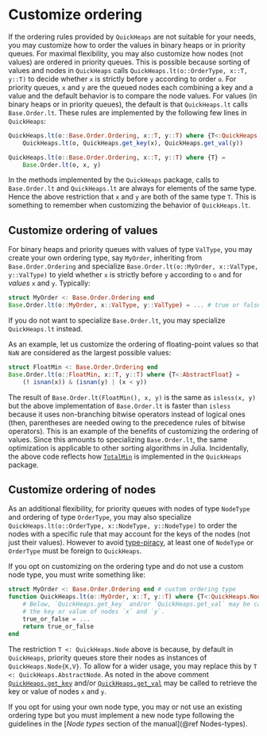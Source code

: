# Customize ordering

If the ordering rules provided by `QuickHeaps` are not suitable for your needs, you may
customize how to order the values in binary heaps or in priority queues. For maximal
flexibility, you may also customize how nodes (not values) are ordered in priority queues.
This is possible because sorting of values and nodes in `QuickHeaps` calls
`QuickHeaps.lt(o::OrderType, x::T, y::T)` to decide whether `x` is strictly before `y`
according to order `o`. For priority queues, `x` and `y` are the queued nodes each combining
a key and a value and the default behavior is to compare the node values. For values (in
binary heaps or in priority queues), the default is that `QuickHeaps.lt` calls
`Base.Order.lt`. These rules are implemented by the following few lines in `QuickHeaps`:

```julia
QuickHeaps.lt(o::Base.Order.Ordering, x::T, y::T) where {T<:QuickHeaps.AbstractNode} =
    QuickHeaps.lt(o, QuickHeaps.get_key(x), QuickHeaps.get_val(y))

QuickHeaps.lt(o::Base.Order.Ordering, x::T, y::T) where {T} =
    Base.Order.lt(o, x, y)
```

In the methods implemented by the `QuickHeaps` package, calls to `Base.Order.lt` and
`QuickHeaps.lt` are always for elements of the same type. Hence the above restriction that
`x` and `y` are both of the same type `T`. This is something to remember when customizing
the behavior of `QuickHeaps.lt`.

## Customize ordering of values

For binary heaps and priority queues with values of type `ValType`, you may create your own
ordering type, say `MyOrder`, inheriting from `Base.Order.Ordering` and specialize
`Base.Order.lt(o::MyOrder, x::ValType, y::ValType)` to yield whether `x` is strictly before
`y` according to `o` and for *values* `x` and `y`. Typically:

```julia
struct MyOrder <: Base.Order.Ordering end
Base.Order.lt(o::MyOrder, x::ValType, y::ValType) = ... # true or false
```

If you do not want to specialize `Base.Order.lt`, you may specialize `QuickHeaps.lt`
instead.

As an example, let us customize the ordering of floating-point values so that `NaN` are
considered as the largest possible values:

```julia
struct FloatMin <: Base.Order.Ordering end
Base.Order.lt(o::FloatMin, x::T, y::T) where {T<:AbstractFloat} =
    (! isnan(x)) & (isnan(y) | (x < y))
```

The result of `Base.Order.lt(FloatMin(), x, y)` is the same as `isless(x, y)` but the above
implementation of `Base.Order.lt` is faster than `isless` because it uses non-branching
bitwise operators instead of logical ones (then, parentheses are needed owing to the
precedence rules of bitwise operators). This is an example of the benefits of customizing
the ordering of values. Since this amounts to specializing `Base.Order.lt`, the same
optimization is applicable to other sorting algorithms in Julia. Incidentally, the above
code reflects how [`TotalMin`](@ref) is implemented in the `QuickHeaps` package.

## Customize ordering of nodes

As an additional flexibility, for priority queues with nodes of type `NodeType` and ordering
of type `OrderType`, you may also specialize `QuickHeaps.lt(o::OrderType, x::NodeType,
y::NodeType)` to order the nodes with a specific rule that may account for the keys of the
nodes (not just their values). However to avoid
[type-piracy](https://docs.julialang.org/en/v1/manual/style-guide/#Avoid-type-piracy), at
least one of `NodeType` or `OrderType` must be foreign to `QuickHeaps`.

If you opt on customizing on the ordering type and do not use a custom node type, you must
write something like:

```julia
struct MyOrder <: Base.Order.Ordering end # custom ordering type
function QuickHeaps.lt(o::MyOrder, x::T, y::T) where {T<:QuickHeaps.Node}
    # Below, `QuickHeaps.get_key` and/or `QuickHeaps.get_val` may be called to retrieve
    # the key or value of nodes `x` and `y`.
    true_or_false = ...
    return true_or_false
end
```

The restriction `T <: QuickHeaps.Node` above is because, by default in `QuickHeaps`,
priority queues store their nodes as instances of `QuickHeaps.Node{K,V}`. To allow for a
wider usage, you may replace this by `T <: QuickHeaps.AbstractNode`. As noted in the above
comment [`QuickHeaps.get_key`](@ref) and/or [`QuickHeaps.get_val`](@ref) may be called to
retrieve the key or value of nodes `x` and `y`.

If you opt for using your own node type, you may or not use an existing ordering type but
you must implement a new node type following the guidelines in the [*Node types* section of
the manual](@ref Nodes-types).
